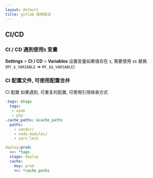 ```yaml
---
layout: default
title: gitlab 使用笔记
---
```



CI/CD
-----

### CI / CD 遇到使用`$` 变量

**Settings** > **CI / CD** > **Variables** 设置变量如果值存在 `$`, 需要使用 `$$` 替换.
  (`MY_$_VARIABLE` => `MY_$$_VARIABLE`)

### CI 配置文件, 可使用配置合并

CI 配置 如果遇到, 可重复的配置, 可使用引用继承方式

```yaml
.tags: &tags
  tags:
   - node
   - php
.cache_paths: &cache_paths
  paths:
    - vendor/
    - node_modules/
    - yarn.lock

deploy:prod:
  <<: *tags
  stage: deploy
  cache:
    key: prod
    <<: *cache_paths
```
